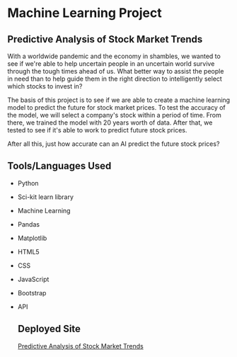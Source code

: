 # Machine Learning Project

## Predictive Analysis of Stock Market Trends

With a worldwide pandemic and the economy in shambles, we wanted to see if we're able to help uncertain people in an uncertain world survive through the tough times ahead of us. What better way to assist the people in need than to help guide them in the right direction to intelligently select which stocks to invest in?

The basis of this project is to see if we are able to create a machine learning model to predict the future for stock market prices. To test the accuracy of the model, we will select a company's stock within a period of time. From there, we trained the model with 20 years worth of data. After that, we tested to see if it's able to work to predict future stock prices.

After all this, just how accurate can an AI predict the future stock prices?

## Tools/Languages Used
- Python
- Sci-kit learn library
- Machine Learning
- Pandas
- Matplotlib
- HTML5
- CSS
- JavaScript
- Bootstrap
- API
  
  ## Deployed Site
  [Predictive Analysis of Stock Market Trends](https://stock-predictor-team3.herokuapp.com/#about)